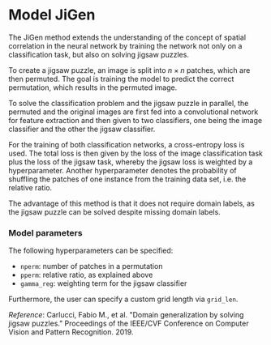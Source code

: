 # Model JiGen

The JiGen method extends the understanding of the concept of spatial correlation in the
neural network by training the network not only on a classification task, but also on solving jigsaw puzzles. 

To create a jigsaw puzzle, an image is split into $n \times n$ patches, which are then permuted. 
The goal is training the model to predict the correct permutation, which results in the permuted image. 

To solve the classification problem and the jigsaw puzzle in parallel, the permuted and
the original images are first fed into a convolutional network for feature extraction and then given
to two classifiers, one being the image classifier and the other the jigsaw classifier.

For the training of both classification networks, a cross-entropy loss is used. The total loss is then 
given by the loss of the image classification task plus the loss of the jigsaw task, whereby the
jigsaw loss is weighted by a hyperparameter.
Another hyperparameter denotes the probability of shuffling the patches of one instance from the training
data set, i.e. the relative ratio.

The advantage of this method is that it does not require domain labels, as the jigsaw puzzle can be
solved despite missing domain labels. 

### Model parameters
The following hyperparameters can be specified:
- `nperm`: number of patches in a permutation
- `pperm`: relative ratio, as explained above
- `gamma_reg`: weighting term for the jigsaw classifier

Furthermore, the user can specify a custom grid length via `grid_len`.

_Reference_: Carlucci, Fabio M., et al. "Domain generalization by solving jigsaw puzzles."
Proceedings of the IEEE/CVF Conference on Computer Vision and Pattern Recognition. 2019.

